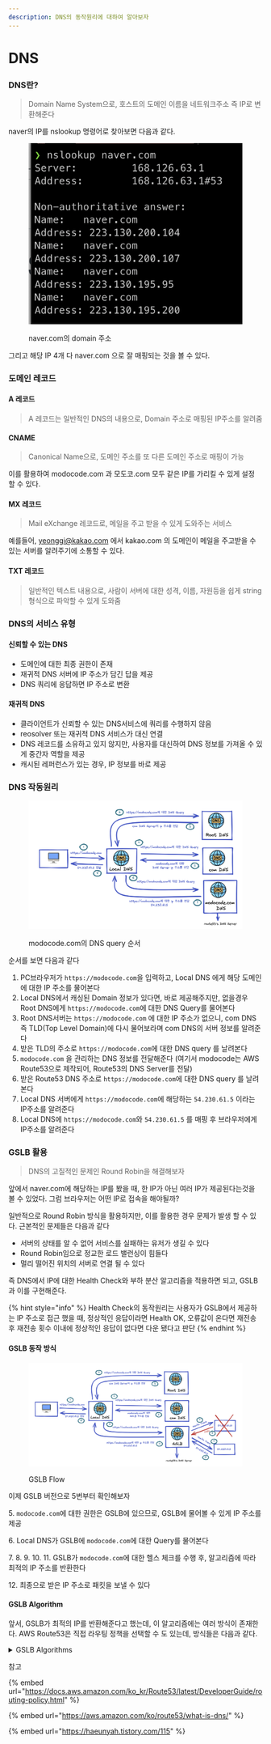 ```yaml
---
description: DNS의 동작원리에 대하여 알아보자
---
```


# DNS

### DNS란?

> Domain Name System으로, 호스트의 도메인 이름을 네트워크주소 즉 IP로 변환해준다

naver의 IP를 nslookup 명령어로 찾아보면 다음과 같다.

<figure><img src="../.gitbook/assets/image (8).png" alt=""><figcaption><p>naver.com의 domain 주소</p></figcaption></figure>

그리고 해당 IP 4개 다 naver.com 으로 잘 매핑되는 것을 볼 수 있다.

### 도메인 레코드

#### A 레코드

> A 레코드는 일반적인 DNS의 내용으로, Domain 주소로 매핑된 IP주소를 알려줌

#### CNAME

> Canonical Name으로, 도메인 주소를 또 다른 도메인 주소로 매핑이 가능&#x20;

이를 활용하여 modocode.com 과 모도코.com 모두 같은 IP를 가리킬 수 있게 설정 할 수 있다.

#### MX 레코드

> Mail eXchange 레코드로, 메일을 주고 받을 수 있게 도와주는 서비스

예를들어, yeonggi@kakao.com 에서 kakao.com 의 도메인이 메일을 주고받을 수 있는 서버를 알려주기에 소통할 수 있다.

#### TXT 레코드

> 일반적인 텍스트 내용으로, 사람이 서버에 대한 성격, 이름, 자원등을 쉽게 string 형식으로 파악할 수 있게 도와줌

### DNS의 서비스 유형

#### 신뢰할 수 있는 DNS

* 도메인에 대한 최종 권한이 존재
* 재귀적 DNS 서버에 IP 주소가 담긴 답을 제공
* DNS 쿼리에 응답하면 IP 주소로 변환

#### 재귀적 DNS

* 클라이언트가 신뢰할 수 있는 DNS서비스에 쿼리를 수행하지 않음
* reosolver 또는 재귀적 DNS 서비스가 대신 연결
* DNS 레코드를 소유하고 있지 않지만, 사용자를 대신하여 DNS 정보를 가져올 수 있게 중간자 역할을 제공
* 캐시된 레퍼런스가 있는 경우, IP 정보를 바로 제공&#x20;

### DNS 작동원리

<figure><img src="../.gitbook/assets/image (9) (2).png" alt=""><figcaption><p>modocode.com의 DNS query 순서</p></figcaption></figure>

순서를 보면 다음과 같다

1. PC브라우저가 `https://modocode.com`을 입력하고, Local DNS 에게 해당 도메인에 대한 IP 주소를 물어본다
2. Local DNS에서 캐싱된 Domain 정보가 있다면, 바로 제공해주지만, 없을경우 Root DNS에게 `https://modocode.com`에 대한 DNS Query를 물어본다
3. Root DNS서버는 `https://modocode.com` 에 대한 IP 주소가 없으니, com DNS 즉 TLD(Top Level Domain)에 다시 물어보라며 com DNS의 서버 정보를 알려준다
4. 받은 TLD의 주소로 `https://modocode.com`에 대한 DNS query 를 날려본다
5. `modocode.com` 을 관리하는 DNS 정보를 전달해준다 (여기서 modocode는 AWS Route53으로 제작되어, Route53의 DNS Server를 전달)
6. 받은 Route53 DNS 주소로 `https://modocode.com`에 대한 DNS query 를 날려본다
7. Local DNS 서버에게 `https://modocode.com`에 해당하는 `54.230.61.5` 이라는 IP주소를 알려준다
8. Local DNS에 `https://modocode.com`와 `54.230.61.5`  를 매핑 후 브라우저에게 IP주소를 알려준다

### GSLB 활용

> DNS의 고질적인 문제인 Round Robin을 해결해보자

앞에서 naver.com에 해당하는 IP를 봤을 때, 한 IP가 아닌 여러 IP가 제공된다는것을 볼 수 있었다. 그럼 브라우저는 어떤 IP로 접속을 해야될까?

일반적으로 Round Robin 방식을 활용하지만, 이를 활용한 경우 문제가 발생 할 수 있다. 근본적인 문제들은 다음과 같다

* 서버의 상태를 알 수 없어 서비스를 실패하는 유저가 생길 수 있다
* Round Robin임으로 정교한 로드 밸런싱이 힘들다
* 멀리 떨어진 위치의 서버로 연결 될 수 있다

즉 DNS에서 IP에 대한 Health Check와 부하 분산 알고리즘을 적용하면 되고, GSLB과 이를 구현해준다.

{% hint style="info" %}
Health Check의 동작원리는 사용자가 GSLB에서 제공하는 IP 주소로 접근 했을 때, 정상적인 응답이라면 Health OK, 오류값이 온다면 재전송 후 재전송 횟수 이내에 정상적인 응답이 없다면 다운 됐다고 판단&#x20;
{% endhint %}

#### GSLB 동작 방식

<figure><img src="../.gitbook/assets/image (13) (1).png" alt=""><figcaption><p>GSLB Flow</p></figcaption></figure>

이제 GSLB 버전으로 5번부터 확인해보자

&#x20; 5\. `modocode.com`에 대한 권한은 GSLB에 있으므로, GSLB에 물어볼 수 있게 IP 주소를 제공

&#x20; 6\. Local DNS가 GSLB에 `modocode.com`에 대한 Query를 물어본다

&#x20; 7\. 8. 9. 10. 11. GSLB가 `modocode.com`에 대한 헬스 체크를 수행 후, 알고리즘에 따라 최적의 IP 주소를 반환한다

&#x20; 12\. 최종으로 받은 IP 주소로 패킷을 보낼 수 있다

#### GSLB Algorithm

앞서, GSLB가 최적의 IP를 반환해준다고 했는데, 이  알고리즘에는 여러 방식이 존재한다. AWS Route53은 직접 라우팅 정책을 선택할 수 도 있는데, 방식들은 다음과 같다.

<details>

<summary>GSLB Algorithms</summary>

* **단순 라우팅 정책(Simple routing policy)**&#x20;
  * 도메인에 대해 특정 기능을 수행하는 하나의 리소스만 있는 경우   사용

<!---->

* **장애 조치 라우팅 정책(Failover routing policy)**&#x20;
  * 액티브-패시브 장애 조치를 구성하려는 경우에 사용

<!---->

* **지리 위치 라우팅 정책(Geolocation routing policy)**&#x20;
  * 사용자의 위치에 기반하여 트래픽을 라우팅하려는 경우에 사용

<!---->

* **지리 근접 라우팅 정책(Geoproximity routing policy)**&#x20;
  * 리소스의 위치를 기반으로 트래픽을 라우팅하고 필요에 따라 한 위치의 리소스에서 다른 위치의 리소스로 트래픽을 보내려는 경우에 사용

<!---->

* **지연 시간 라우팅 정책**&#x20;
  * 여러 AWS 리전에 리소스가 있고 최상의 지연 시간을 제공하는 리전으로 트래픽을 라우팅하려는 경우에 사용

<!---->

* **IP 기반 라우팅 정책**
  * 사용자의 위치에 기반하여 트래픽을 라우팅하고 트래픽이 시작되는 IP 주소가 있는 경우에 사용

<!---->

* **다중 응답 라우팅 정책(Multivalue answer routing policy)**
  * Route 53이 DNS 쿼리에 무작위로 선택된 최대 8개의 정상 레코드로 응답하게 하려는 경우에 사용

<!---->

* **가중치 기반 라우팅 정책(Weighted routing policy)**
  * 사용자가 지정하는 비율에 따라 여러 리소스로 트래픽을 라우팅하려는 경우에 사용

</details>



참고

{% embed url="https://docs.aws.amazon.com/ko_kr/Route53/latest/DeveloperGuide/routing-policy.html" %}

{% embed url="https://aws.amazon.com/ko/route53/what-is-dns/" %}

{% embed url="https://haeunyah.tistory.com/115" %}
